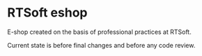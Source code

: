 # RTSoft eshop

E-shop created on the basis of professional practices at RTSoft.

Current state is before final changes and before any code review.
